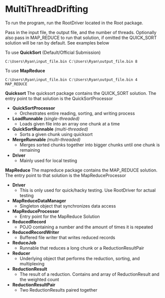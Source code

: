 # MultiThreadDrifting

To run the program, run the RootDriver located in the Root package.

Pass in the input file, the output file, and the number of threads. Optionally also pass in MAP_REDUCE to run that solution, if omitted the QUICK_SORT solution will be ran by default. See examples below

To use **QuickSort** (Default/Official Submission)
```
C:\Users\Ryan\input_file.bin C:\Users\Ryan\output_file.bin 8
```
To use **MapReduce**
```
C:\Users\Ryan\input_file.bin C:\Users\Ryan\output_file.bin 4 MAP_REDUCE
```

**Quicksort**
The quicksort package contains the QUICK_SORT solution. The entry point to that solution is the QuickSortProcessor

- **QuickSortProcessor**
    - Orchestrates entire reading, sorting, and writing process
- **LoadRunnable** *(single-threaded)*
    - Loads given file into an array one chunk at a time
- **QuickSortRunnable** *(multi-threaded)*
    - Sorts a given chunk using quicksort
- **MergeRunnable** *(multi-threaded)*
    - Merges sorted chunks together into bigger chunks until one chunk is remaining
- **Driver**
    - Mainly used for local testing

**MapReduce**
The mapreduce package contains the MAP_REDUCE solution. The entry point to that solution is the MapReduceProcessor

- **Driver**
    - This is only used for quick/hacky testing. Use RootDriver for actual testing
- **MapReduceDataManager**
    - Singleton object that synchronizes data access
- **MapReduceProcessor**
    - Entry point for the MapReduce Solution
- **ReducedRecord**
    - POJO containing a number and the amount of times it is repeated
- **ReducedRecordWriter**
    - Buffered file writer that writes reduced records
- **ReduceJob**
    - Runnable that reduces a long chunk or a ReductionResultPair
- **Reducer**
    - Underlying object that performs the reduction, sorting, and multiplexing
- **ReductionResult**
    - The result of a reduction. Contains and array of ReductionResult and the weighted count
- **ReductionResultPair**
    - Two ReductionResults paired together
